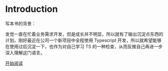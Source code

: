 # Introduction

写本书的背景：

发觉一直在忙着业务需求开发，但是成长并不明显，所以就有了输出沉淀点东西的计划。刚好最近在公司一个新项目中全程使用 Typescript 开发，所以就希望能够在使用过后沉淀一下，也作为对自己学习 TS 的一种检查，从而反推自己再进一步深入理解这门语言。

[开始阅读](https://pandorag.github.io/typescript-study-notes/)



